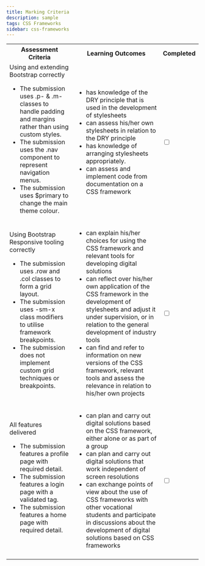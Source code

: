 ```yaml
---
title: Marking Criteria
description: sample
tags: CSS Frameworks
sidebar: css-frameworks
---
```


<table style="max-width: 100%">
  <tr>
    <th>Assessment Criteria</th>
    <th>Learning Outcomes</th>
    <th>Completed</th>
  </tr>
  <tr>
    <td>Using and extending Bootstrap correctly
      <ul>
        <li>The submission uses .p- & .m- classes to handle padding and margins rather than using custom styles.</li>
        <li>The submission uses the .nav component to represent navigation menus.</li>
        <li>The submission uses $primary to change the main theme colour.</li>
      </ul>
    </td>
    <td>
      <ul>
        <li>has knowledge of the DRY principle that is used in the development of stylesheets</li>
        <li>can assess his/her own stylesheets in relation to the DRY principle</li>
        <li>has knowledge of arranging stylesheets appropriately.</li>
        <li>can assess and implement code from documentation on a CSS framework</li>
      </ul>
    </td>
    <td>
      <input type="checkbox">
    </td>
  </tr>
  <tr>
    <td>Using Bootstrap Responsive tooling correctly
      <ul>
        <li>The submission uses .row and .col classes to form a grid layout.</li>
        <li>The submission uses -sm-x class modifiers to utilise framework breakpoints.</li>
        <li>The submission does not implement custom grid techniques or breakpoints.</li>
      </ul>
    </td>
    <td>
      <ul>
        <li>can explain his/her choices for using the CSS framework and relevant tools for developing digital solutions</li>
        <li>can reflect over his/her own application of the CSS framework in the development of stylesheets and adjust it under supervision, or in relation to the general development of industry tools</li>
        <li>can find and refer to information on new versions of the CSS framework, relevant tools and assess the relevance in relation to his/her own projects</li>
      </ul>
    </td>
    <td>
      <input type="checkbox">
    </td>
  </tr>
  <tr>
    <td>All features delivered
      <ul>
        <li>The submission features a profile page with required detail.</li>
        <li>The submission features a login page with a validated tag.</li>
        <li>The submission features a home page with required detail.</li>
      </ul>
    </td>
    <td>
      <ul>
        <li>can plan and carry out digital solutions based on the CSS framework, either alone or as part of a group</li>
        <li>can plan and carry out digital solutions that work independent of screen resolutions</li>
        <li>can exchange points of view about the use of CSS frameworks with other vocational students and participate in discussions about the development of digital solutions based on CSS frameworks</li>
      </ul>
    </td>
    <td>
      <input type="checkbox">
    </td>
  </tr>
   <tr>
    <td colspan="2">
    </td>
    <td class="grade">
    </td>
  </tr>
</table>

<script>
  const checkboxes = document.querySelectorAll("input[type='checkbox']");
  const grade = document.querySelector(".grade");
  let criteriaPassed = 0;
  checkboxes.forEach(item => item.onclick = function(e){
    if(e.target.checked === true){
      criteriaPassed++;
      if(criteriaPassed === checkboxes.length){
        grade.innerHTML = "Passed";
      }
    }
    else {
      criteriaPassed--;
      grade.innerHTML = "";
    }
  })
</script>
